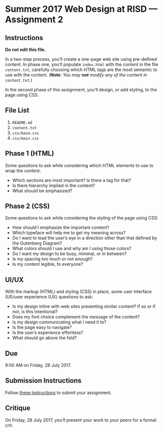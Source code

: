 # Summer 2017 Web Design at RISD — Assignment 2

## Instructions

**Do not edit this file.**

In a two-step process, you’ll create a one-page web site using pre-defined content. In phase one, you’ll populate `index.html` with the content in the file `content.txt`, carefully choosing which HTML tags are the most semantic to use with the content. (**Note**: *You may **not** modify any of the content in `content.txt`.*)

In the second phase of this assignment, you’ll design, or add styling, to the page using CSS.

## File List

1. `README.md`
2. `content.txt`
3. `css/base.css`
4. `css/main.css`

## Phase 1 (HTML)

Some questions to ask while considering which HTML elements to use to wrap the content:

* Which sections are most important? Is there a tag for that?
* Is there hierarchy implied in the content?
* What should be emphasized?

## Phase 2 (CSS)

Some questions to ask while considering the styling of the page using CSS:

* How should I emphasize the important content?
* Which typeface will help me to get my meaning across?
* Do I want to lead the user’s eye in a direction other than that defined by the Gutenberg Diagram?
* What colors should I use and why am I using those colors?
* Do I want my design to be busy, minimal, or in between?
* Is my spacing too much or not enough?
* Is my content legible, to everyone?

## UI/UX

With the markup (HTML) and styling (CSS) in place, some user interface (UI)/user experience (UX) questions to ask:

* Is my design inline with web sites presenting similar content? If so or if not, is this intentional?
* Does my font choice complement the message of the content?
* Is my design communicating what I need it to?
* Is the page easy to navigate?
* Is the user’s experience effortless?
* What should go above the fold?

## Due

9:00 AM on Friday, 28 July 2017.

## Submission Instructions

Follow [these instructions](http://code-warrior.github.io/tutorials/submitting-assignments-using-github-desktop/) to submit your assignment.

## Critique

On Friday, 28 July 2017, you’ll present your work to your peers for a formal crit.
